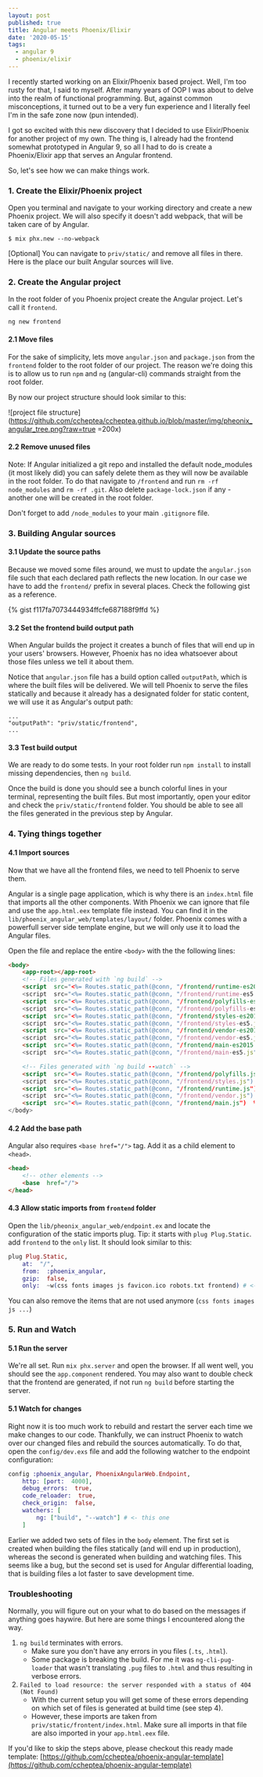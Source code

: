 ```yaml
---
layout: post
published: true
title: Angular meets Phoenix/Elixir
date: '2020-05-15'
tags:
  - angular 9
  - phoenix/elixir
---
```


I recently started working on an Elixir/Phoenix based project. Well, I'm too rusty for that, I said to myself. After many years of OOP I was about to delve into the realm of functional programming.  But, against common misconceptions, it turned out to be a very fun experience and I literally feel I'm in the safe zone now (pun intended). 

I got so excited with this new discovery that I decided to use Elixir/Phoenix for another project of my own. The thing is, I already had the frontend somewhat prototyped in Angular 9, so all I had to do is create a Phoenix/Elixir app that serves an Angular frontend. 

So, let's see how we can make things work.

### 1. Create the Elixir/Phoenix project

Open you terminal and navigate to your working directory and create a new Phoenix project. We will also specify it doesn't add webpack, that will be taken care of by Angular.

    $ mix phx.new --no-webpack

[Optional] You can navigate to `priv/static/` and remove all files in there. Here is the place our built Angular sources will live.

### 2. Create the Angular project

In the root folder of you Phoenix project create the Angular project. Let's call it `frontend`.

    ng new frontend

#### 2.1 Move files

For the sake of simplicity, lets move `angular.json` and `package.json` from the `frontend` folder to the root folder of our project. The reason we're doing this is to allow us to run `npm` and `ng` (angular-cli) commands straight from the root folder.

By now our project structure should look similar to this:

![project file structure](https://github.com/ccheptea/ccheptea.github.io/blob/master/img/pheonix_angular_tree.png?raw=true =200x)


#### 2.2 Remove unused files

Note: If Angular initialized a git repo and installed the default node_modules (it most likely did) you can safely delete them as they will now be available in the root folder. To do that navigate to `/frontend` and run `rm -rf node_modules` and `rm -rf .git`. Also delete `package-lock.json` if any - another one will be created in the root folder.

Don't forget to add `/node_modules` to your main `.gitignore` file.

### 3. Building Angular sources


#### 3.1 Update the source paths

Because we moved some files around, we must to update the `angular.json` file such that each declared path reflects the new location. In our case we have to add the `frontend/` prefix in several places. Check the following gist as a reference.

{% gist f117fa7073444934ffcfe687188f9ffd %}

#### 3.2 Set the frontend build output path

When Angular builds the project it creates a bunch of files that will end up in your users' browsers. However, Phoenix has no idea whatsoever about those files unless we tell it about them. 

Notice that `angular.json` file has a build option called `outputPath`, which is where the built files will be delivered. We will tell Phoenix to serve the files statically and because it already has a designated folder for static content, we will use it as Angular's output path:

```
...
"outputPath": "priv/static/frontend",
...
``` 

#### 3.3 Test build output

We are ready to do some tests. In your root folder run `npm install` to install missing dependencies, then `ng build`. 

Once the build is done you should see a bunch colorful lines in your terminal, representing the built files. But most importantly, open your editor and check the `priv/static/frontend` folder. You should be able to see all the files generated in the previous step by Angular.

### 4. Tying things together

#### 4.1 Import sources

Now that we have all the frontend files, we need to tell Phoenix to serve them. 

Angular is a single page application, which is why there is an `index.html` file that imports all the other components. With Phoenix we can ignore that file and use the `app.html.eex` template file instead. You can find it in the  `lib/phoenix_angular_web/templates/layout/` folder. Phoenix comes with a powerfull server side template engine, but we will only use it to load the Angular files. 

Open the file and replace the entire `<body>` with the the following lines:

```html
<body>
    <app-root></app-root>
    <!-- Files generated with `ng build` -->
    <script  src="<%= Routes.static_path(@conn, "/frontend/runtime-es2015.js")  %>" type="module"></script>
    <script  src="<%= Routes.static_path(@conn, "/frontend/runtime-es5.js")  %>"  nomodule  defer></script>
    <script  src="<%= Routes.static_path(@conn, "/frontend/polyfills-es5.js")  %>"  nomodule  defer></script>
    <script  src="<%= Routes.static_path(@conn, "/frontend/polyfills-es2015.js")  %>"  type="module"></script>
    <script  src="<%= Routes.static_path(@conn, "/frontend/styles-es2015.js")  %>"  type="module"></script>
    <script  src="<%= Routes.static_path(@conn, "/frontend/styles-es5.js")  %>"  nomodule  defer></script>
    <script  src="<%= Routes.static_path(@conn, "/frontend/vendor-es2015.js")  %>"  type="module"></script>
    <script  src="<%= Routes.static_path(@conn, "/frontend/vendor-es5.js")  %>"  nomodule  defer></script>
    <script  src="<%= Routes.static_path(@conn, "/frontend/main-es2015.js")  %>"  type="module"></script>
    <script  src="<%= Routes.static_path(@conn, "/frontend/main-es5.js")  %>"  nomodule  defer></script>

    <!-- Files generated with `ng build --watch` -->
    <script  src="<%= Routes.static_path(@conn, "/frontend/polyfills.js")  %>"  type="module"></script>
    <script  src="<%= Routes.static_path(@conn, "/frontend/styles.js")  %>"  type="module"></script>
    <script  src="<%= Routes.static_path(@conn, "/frontend/runtime.js")  %>"  type="module"></script>
    <script  src="<%= Routes.static_path(@conn, "/frontend/vendor.js")  %>"  type="module"></script>
    <script  src="<%= Routes.static_path(@conn, "/frontend/main.js")  %>"  type="module"></script>
</body>
```
#### 4.2 Add the base path

Angular also requires `<base href="/">` tag. Add it as a child element to `<head>`.

```html
<head>
    <!-- other elements -->
    <base  href="/">
</head>
```

#### 4.3 Allow static imports from `frontend` folder

Open the `lib/pheonix_angular_web/endpoint.ex` and locate the configuration of the static imports plug. Tip: it starts with `plug Plug.Static`. add `frontend` to the `only` list. It should look similar to this:

```elixir
plug Plug.Static,
    at:  "/",
    from:  :phoenix_angular,
    gzip:  false,
    only:  ~w(css fonts images js favicon.ico robots.txt frontend) # <- here
```

You can also remove the items that are not used anymore (`css fonts images js ...`)

### 5. Run and Watch

#### 5.1 Run the server

We're all set. Run `mix phx.server` and open the browser. If all went well, you should see the `app.component` rendered. You may also want to double check that the frontend are generated, if not run `ng build` before starting the server.

#### 5.1 Watch for changes

Right now it is too much work to rebuild and restart the server each time we make changes to our code. Thankfully, we can instruct Phoenix to watch over our changed files and rebuild the sources automatically. To do that, open the `config/dev.exs` file and add the following watcher to the endpoint configuration:

```elixir
config :phoenix_angular, PhoenixAngularWeb.Endpoint,
    http: [port:  4000],
    debug_errors:  true,
    code_reloader:  true,
    check_origin:  false,
    watchers: [
        ng: ["build", "--watch"] # <- this one
	]
```

Earlier we added two sets of files in the `body` element. The first set is created when building the files statically (and will end up in production), whereas the second is generated when building and watching files. This seems like a bug, but the second set is used for Angular differential loading, that is building files a lot faster to save development time.


### Troubleshooting

Normally, you will figure out on your what to do based on the messages if anything goes haywire. But here are some things I encountered along the way.

 1. `ng build` terminates with errors.
	 -  Make sure you don't have any errors in you files (`.ts`, `.html`).
	 - Some package is breaking the build. For me it was `ng-cli-pug-loader` that wasn't translating `.pug` files to `.html` and thus resulting in verbose errors. 
 2. `Failed to load resource: the server responded with a status of 404 (Not Found)`
	 - With the current setup you will get some of these errors depending on which set of files is generated at build time (see step 4).
	 - However, these imports are taken from `priv/static/frontent/index.html`. Make sure all imports in that file are also imported in your `app.html.eex` file.

If you'd like to skip the steps above, please checkout this ready made template: [https://github.com/ccheptea/phoenix-angular-template](https://github.com/ccheptea/phoenix-angular-template)


